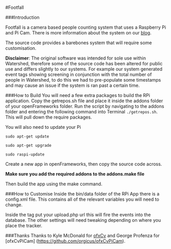 #Footfall

###Introduction

Footfall is a camera based people counting system that uses a  Raspberry Pi and Pi Cam. There is more information about the system on our [blog](http://blogs.wcode.org/2015/04/footfall-a-camera-based-people-counting-system-for-under-60/).

The source code provides a barebones system that will require some customisation. 

**Disclaimer**:
The original software was intended for sole use within Watershed, therefore some of the source code has been altered for public use and differs slightly to our systems. For example our system generated event tags showing screening in conjunction with the total number of people in Watershed, to do this we had to pre-populate some timestamps and may cause an issue if the system is ran past a certain time.

###How to Build
You will need a few extra packages to build the RPi application.
Copy the getrepos.sh file and place it inside the addons folder of your openFrameworks folder. Run the script by navigating to the addons folder and entering the following command into Terminal `./getrepos.sh`. This will pull down the require packages.

You will also need to update your Pi

`sudo apt-get update`

`sudo apt-get upgrade`

`sudo raspi-update`

Create a new app in openFrameworks, then copy the source code across.

**Make sure you add the required addons to the addons.make file**

Then build the app using the make command.

###How to Customise
Inside the bin/data folder of the RPi App there is a config.xml file. This contains all of the relevant variables you will need to change. 

Inside the <UPLOADURL> tag put your upload.php url this will fire the events into the database.
The other settings will need tweaking depending on where you place the tracker.

###Thanks
Thanks to Kyle McDonald for [ofxCv](http://github.com/kylemcdonald/ofxCv) and George Profenza for [ofxCvPiCam] (https://github.com/orgicus/ofxCvPiCam).